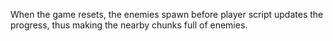 When the game resets, the enemies spawn before player script updates the progress, thus making the nearby chunks full of enemies.
